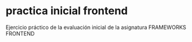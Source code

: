 # practica inicial frontend
 Ejercicio práctico de la evaluación inicial de la asignatura FRAMEWORKS FRONTEND
